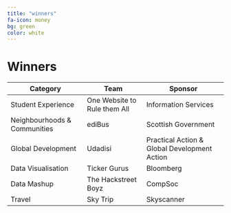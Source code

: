 ```yaml
---
title: "winners"
fa-icon: money
bg: green     
color: white  
---
```


# Winners

<div <div class="table-responsive" align="center">

<table style="width: 100%;" class="table">
<thead>
<tr>
<th>Category </th>
<th> Team </th>
<th> Sponsor</th>
</tr>
</thead>
<tbody>
<tr>
<td>Student Experience</td>
<td>One Website to Rule them All</td>
<td>Information Services</td>
</tr>
<tr>
<td>Neighbourhoods &amp; Communities</td>
<td>ediBus</td>
<td>Scottish Government</td>
</tr>
<tr>
<td>Global Development</td>
<td>Udadisi</td>
<td>Practical Action &amp; Global Development Action</td>
</tr>
<tr>
<td>Data Visualisation</td>
<td>Ticker Gurus </td>
<td>Bloomberg</td>
</tr>
<tr>
<td>Data Mashup</td>
<td>The Hackstreet Boyz</td>
<td>CompSoc</td>
</tr>
<tr>
<td>Travel</td>
<td>Sky Trip</td>
<td>Skyscanner</td>
</tr>
</tbody>
</table>

</div>

